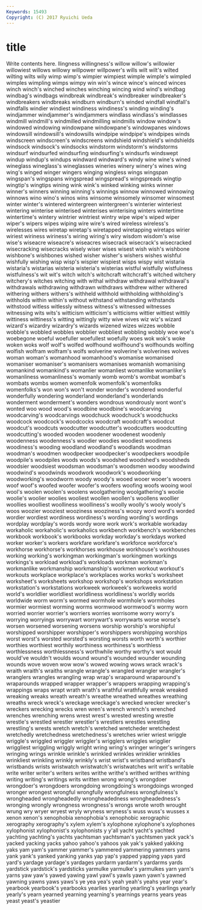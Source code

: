 ```yaml
---
Keywords: 15493 
Copyright: (C) 2017 Ryuichi Ueda
---
```


# title

Write contents here.
llingness willingness's willow willow's
willowier willowiest willows willowy willpower willpower's wills wilt wilt's wilted
wilting wilts wily wimp wimp's wimpier wimpiest wimple wimple's wimpled
wimples wimpling wimps wimpy win win's wince wince's winced winces
winch winch's winched winches winching wincing wind wind's windbag windbag's
windbags windbreak windbreak's windbreaker windbreaker's windbreakers windbreaks windburn windburn's winded
windfall windfall's windfalls windier windiest windiness windiness's winding winding's windjammer
windjammer's windjammers windlass windlass's windlasses windmill windmill's windmilled windmilling windmills
window window's windowed windowing windowpane windowpane's windowpanes windows windowsill windowsill's
windowsills windpipe windpipe's windpipes winds windscreen windscreen's windscreens windshield windshield's
windshields windsock windsock's windsocks windstorm windstorm's windstorms windsurf windsurfed windsurfing
windsurfing's windsurfs windswept windup windup's windups windward windward's windy wine
wine's wined wineglass wineglass's wineglasses wineries winery winery's wines wing
wing's winged winger wingers winging wingless wings wingspan wingspan's wingspans
wingspread wingspread's wingspreads wingtip wingtip's wingtips wining wink wink's winked
winking winks winner winner's winners winning winning's winnings winnow winnowed
winnowing winnows wino wino's winos wins winsome winsomely winsomer winsomest
winter winter's wintered wintergreen wintergreen's winterier winteriest wintering winterise winterised
winterises winterising winters wintertime wintertime's wintery wintrier wintriest wintry wipe
wipe's wiped wiper wiper's wipers wipes wiping wire wire's wired
wireless wireless's wirelesses wires wiretap wiretap's wiretapped wiretapping wiretaps wirier
wiriest wiriness wiriness's wiring wiring's wiry wisdom wisdom's wise wise's
wiseacre wiseacre's wiseacres wisecrack wisecrack's wisecracked wisecracking wisecracks wisely wiser
wises wisest wish wish's wishbone wishbone's wishbones wished wisher wisher's
wishers wishes wishful wishfully wishing wisp wisp's wispier wispiest wisps
wispy wist wistaria wistaria's wistarias wisteria wisteria's wisterias wistful wistfully
wistfulness wistfulness's wit wit's witch witch's witchcraft witchcraft's witched witchery
witchery's witches witching with withal withdraw withdrawal withdrawal's withdrawals withdrawing
withdrawn withdraws withdrew wither withered withering withers withers's withheld withhold
withholding withholding's withholds within within's without withstand withstanding withstands withstood
witless witlessly witness witness's witnessed witnesses witnessing wits wits's witticism
witticism's witticisms wittier wittiest wittily wittiness wittiness's witting wittingly witty
wive wives wiz wiz's wizard wizard's wizardry wizardry's wizards wizened
wizes wizzes wobble wobble's wobbled wobbles wobblier wobbliest wobbling wobbly
woe woe's woebegone woeful woefuller woefullest woefully woes wok wok's
woke woken woks wolf wolf's wolfed wolfhound wolfhound's wolfhounds wolfing
wolfish wolfram wolfram's wolfs wolverine wolverine's wolverines wolves woman woman's
womanhood womanhood's womanise womanised womaniser womaniser's womanisers womanises womanish womanising
womankind womankind's womanlier womanliest womanlike womanlike's womanliness womanliness's womanly womb
womb's wombat wombat's wombats wombs women womenfolk womenfolk's womenfolks womenfolks's
won won's won't wonder wonder's wondered wonderful wonderfully wondering wonderland
wonderland's wonderlands wonderment wonderment's wonders wondrous wondrously wont wont's wonted
woo wood wood's woodbine woodbine's woodcarving woodcarving's woodcarvings woodchuck woodchuck's
woodchucks woodcock woodcock's woodcocks woodcraft woodcraft's woodcut woodcut's woodcuts woodcutter
woodcutter's woodcutters woodcutting woodcutting's wooded wooden woodener woodenest woodenly woodenness
woodenness's woodier woodies woodiest woodiness woodiness's wooding woodland woodland's woodlands
woodman woodman's woodmen woodpecker woodpecker's woodpeckers woodpile woodpile's woodpiles woods
woods's woodshed woodshed's woodsheds woodsier woodsiest woodsman woodsman's woodsmen woodsy
woodwind woodwind's woodwinds woodwork woodwork's woodworking woodworking's woodworm woody woody's
wooed wooer wooer's wooers woof woof's woofed woofer woofer's woofers
woofing woofs wooing wool wool's woolen woolen's woolens woolgathering woolgathering's
woolie woolie's woolier woolies wooliest woollen woollen's woollens woollier woollies
woolliest woolliness woolliness's woolly woolly's wooly wooly's woos woozier wooziest
wooziness wooziness's woozy word word's worded wordier wordiest wordiness wordiness's
wording wording's wordings wordplay wordplay's words wordy wore work work's
workable workaday workaholic workaholic's workaholics workbench workbench's workbenches workbook workbook's
workbooks workday workday's workdays worked worker worker's workers workfare workfare's
workforce workforce's workhorse workhorse's workhorses workhouse workhouse's workhouses working working's
workingman workingman's workingmen workings workings's workload workload's workloads workman workman's
workmanlike workmanship workmanship's workmen workout workout's workouts workplace workplace's workplaces
works works's worksheet worksheet's worksheets workshop workshop's workshops workstation workstation's
workstations workweek workweek's workweeks world world's worldlier worldliest worldliness worldliness's
worldly worlds worldwide worm worm's wormed wormhole wormhole's wormholes wormier
wormiest worming worms wormwood wormwood's wormy worn worried worrier worrier's
worriers worries worrisome worry worry's worrying worryings worrywart worrywart's worrywarts
worse worse's worsen worsened worsening worsens worship worship's worshipful worshipped
worshipper worshipper's worshippers worshipping worships worst worst's worsted worsted's worsting
worsts worth worth's worthier worthies worthiest worthily worthiness worthiness's worthless
worthlessness worthlessness's worthwhile worthy worthy's wot would would've wouldn't woulds
wound wound's wounded wounder wounding wounds wove woven wow wow's
wowed wowing wows wrack wrack's wraith wraith's wraiths wrangle wrangle's
wrangled wrangler wrangler's wranglers wrangles wrangling wrap wrap's wraparound wraparound's
wraparounds wrapped wrapper wrapper's wrappers wrapping wrapping's wrappings wraps wrapt
wrath wrath's wrathful wrathfully wreak wreaked wreaking wreaks wreath wreath's
wreathe wreathed wreathes wreathing wreaths wreck wreck's wreckage wreckage's wrecked
wrecker wrecker's wreckers wrecking wrecks wren wren's wrench wrench's wrenched
wrenches wrenching wrens wrest wrest's wrested wresting wrestle wrestle's wrestled
wrestler wrestler's wrestlers wrestles wrestling wrestling's wrests wretch wretch's wretched
wretcheder wretchedest wretchedly wretchedness wretchedness's wretches wrier wriest wriggle wriggle's
wriggled wriggler wriggler's wrigglers wriggles wrigglier wriggliest wriggling wriggly wright
wring wring's wringer wringer's wringers wringing wrings wrinkle wrinkle's wrinkled
wrinkles wrinklier wrinklies wrinkliest wrinkling wrinkly wrinkly's wrist wrist's wristband
wristband's wristbands wrists wristwatch wristwatch's wristwatches writ writ's writable write
writer writer's writers writes writhe writhe's writhed writhes writhing writing
writing's writings writs written wrong wrong's wrongdoer wrongdoer's wrongdoers wrongdoing
wrongdoing's wrongdoings wronged wronger wrongest wrongful wrongfully wrongfulness wrongfulness's wrongheaded
wrongheadedly wrongheadedness wrongheadedness's wronging wrongly wrongness wrongness's wrongs wrote wroth
wrought wrung wry wryer wryest wryly wryness wryness's wuss wuss's
wusses x xenon xenon's xenophobia xenophobia's xenophobic xerographic xerography xerography's
xylem xylem's xylophone xylophone's xylophones xylophonist xylophonist's xylophonists y y'all
yacht yacht's yachted yachting yachting's yachts yachtsman yachtsman's yachtsmen yack
yack's yacked yacking yacks yahoo yahoo's yahoos yak yak's yakked
yakking yaks yam yam's yammer yammer's yammered yammering yammers yams
yank yank's yanked yanking yanks yap yap's yapped yapping yaps
yard yard's yardage yardage's yardages yardarm yardarm's yardarms yards yardstick
yardstick's yardsticks yarmulke yarmulke's yarmulkes yarn yarn's yarns yaw yaw's
yawed yawing yawl yawl's yawls yawn yawn's yawned yawning yawns
yaws yaws's ye yea yea's yeah yeah's yeahs year year's
yearbook yearbook's yearbooks yearlies yearling yearling's yearlings yearly yearly's yearn
yearned yearning yearning's yearnings yearns years yeas yeast yeast's yeastier

